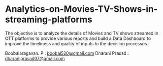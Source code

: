 # Analytics-on-Movies-TV-Shows-in-streaming-platforms
The objective is to analyze the details of  Movies and TV shows streamed in OTT  platforms to provide various reports and  build a Data Dashboard to improve the  timeliness and quality of inputs to the  decision processes.


Boobalaragavan. P : boobal520@gmail.com
Dharani Prasad : dharaniprasad07@gmail.com
